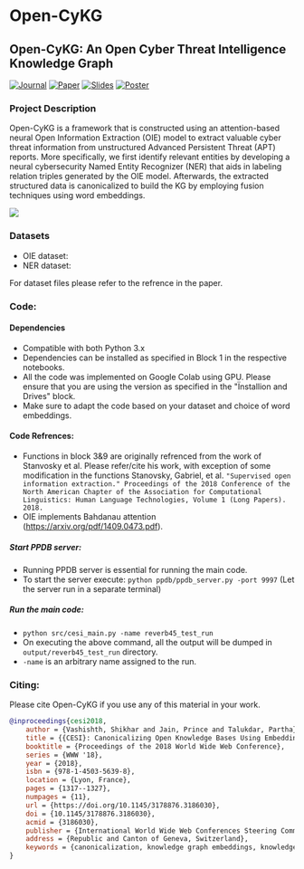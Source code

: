 # Open-CyKG
## Open-CyKG: An Open Cyber Threat Intelligence Knowledge Graph

[![Journal](http://img.shields.io/badge/WWW-2018-4b44ce.svg)](https://dl.acm.org/citation.cfm?id=3186030/)
[![Paper](http://img.shields.io/badge/paper-arxiv.1902.00172-B31B1B.svg)](https://arxiv.org/abs/1902.00172)
[![Slides](http://img.shields.io/badge/slides-pdf-green.svg)](https://shikhar-vashishth.github.io/assets/pdf/slides_cesi.pdf)
[![Poster](http://img.shields.io/badge/poster-pdf-blue.svg)](https://shikhar-vashishth.github.io/assets/pdf/cesi_poster.pdf)

### Project Description

Open-CyKG is a framework that is constructed using an attention-based neural Open Information Extraction (OIE) model to extract valuable cyber threat information from unstructured Advanced
Persistent Threat (APT) reports. More specifically, we first identify relevant entities by developing a neural cybersecurity Named Entity Recognizer (NER) that aids in labeling relation triples generated by the OIE model. Afterwards, the extracted structured data is canonicalized to build the KG by employing fusion techniques using word embeddings.



![](https://raw.githubusercontent.com/malllabiisc/cesi/master/overview.png)




### Datasets

* OIE dataset: 
* NER dataset: 

For dataset files please refer to the refrence in the paper.

### Code:

#### Dependencies

* Compatible with both Python 3.x
* Dependencies can be installed as specified in Block 1 in the respective notebooks. 
* All the code was implemented on Google Colab using GPU. Please ensure that you are using the version as specified in the "Ïnstallion and Drives" block.
* Make sure to adapt the code based on your dataset and choice of word embeddings.


#### Code Refrences:

* Functions in block 3&9 are originally refrenced from the work of Stanvosky et al. Please refer/cite his work, with exception of some modification in the functions Stanovsky, Gabriel, et al. `"Supervised open information extraction." Proceedings of the 2018 Conference of the North American Chapter of the Association for Computational Linguistics: Human Language Technologies, Volume 1 (Long Papers). 2018.`
* OIE implements Bahdanau attention (https://arxiv.org/pdf/1409.0473.pdf). 

##### Start PPDB server:

* Running PPDB server is essential for running the main code.
* To start the server execute: `python ppdb/ppdb_server.py -port 9997`  (Let the server run in a separate terminal)

##### Run the main code:

* `python src/cesi_main.py -name reverb45_test_run`
* On executing the above command, all the output will be dumped in `output/reverb45_test_run` directory. 
* `-name` is an arbitrary name assigned to the run.

### Citing:
Please cite Open-CyKG if you use any of this material in your work.

```bibtex
@inproceedings{cesi2018,
	author = {Vashishth, Shikhar and Jain, Prince and Talukdar, Partha},
	title = {{CESI}: Canonicalizing Open Knowledge Bases Using Embeddings and Side Information},
	booktitle = {Proceedings of the 2018 World Wide Web Conference},
	series = {WWW '18},
	year = {2018},
	isbn = {978-1-4503-5639-8},
	location = {Lyon, France},
	pages = {1317--1327},
	numpages = {11},
	url = {https://doi.org/10.1145/3178876.3186030},
	doi = {10.1145/3178876.3186030},
	acmid = {3186030},
	publisher = {International World Wide Web Conferences Steering Committee},
	address = {Republic and Canton of Geneva, Switzerland},
	keywords = {canonicalization, knowledge graph embeddings, knowledge graphs, open knowledge bases},
}
```
